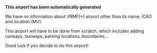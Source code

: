 **This airport has been automatically generated**

We have no information about VRMF[*] airport other than its name, ICAO and location (MV).

This airport will have to be done from scratch, which includes adding runways, taxiways, parking locations, boundaries...

Good luck if you decide to do this airport!